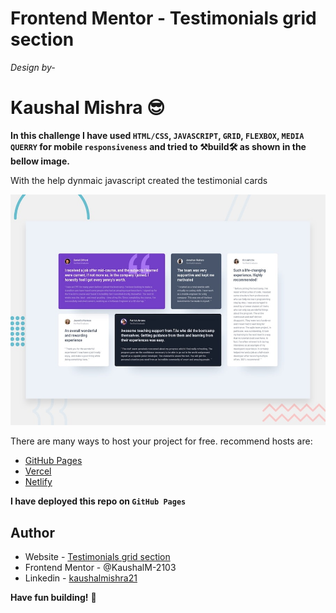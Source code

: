 # Frontend Mentor - Testimonials grid section

_Design by-_

# Kaushal Mishra 😎

**In this challenge I have used `HTML/CSS`, `JAVASCRIPT`, `GRID`, `FLEXBOX`, `MEDIA QUERRY` for mobile `responsiveness` and tried to
⚒build🛠 as shown in the bellow image.**

With the help dynmaic javascript created the testimonial cards 

![Design preview for the Single price grid component coding challenge](./design/desktop-preview.jpg)

There are many ways to host your project for free. recommend hosts are:

- [GitHub Pages](https://pages.github.com/)
- [Vercel](https://vercel.com/)
- [Netlify](https://www.netlify.com/)

**I have deployed this repo on `GitHub Pages`**

## Author

- Website - [Testimonials grid section](https://kaushalm-2103.github.io/testimonials-grid-section/)
- Frontend Mentor - @KaushalM-2103
- Linkedin - [kaushalmishra21](https://www.linkedin.com/in/kaushalmishra21/)


**Have fun building!** 🚀
